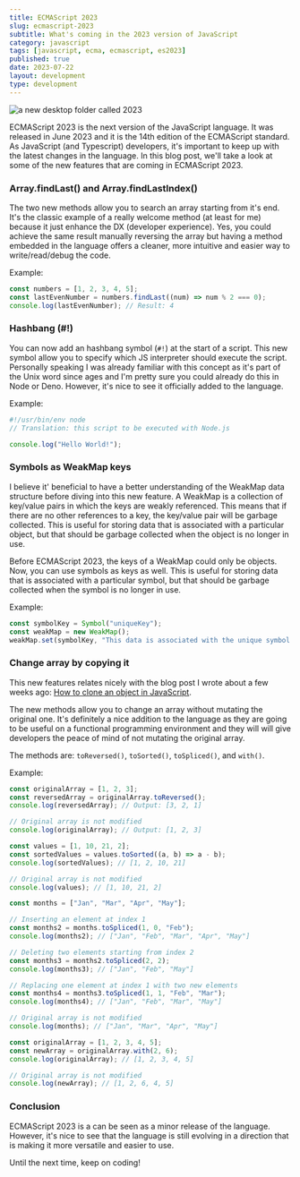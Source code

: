 ```yaml
---
title: ECMAScript 2023
slug: ecmascript-2023
subtitle: What's coming in the 2023 version of JavaScript
category: javascript
tags: [javascript, ecma, ecmascript, es2023]
published: true
date: 2023-07-22
layout: development
type: development
---
```


<script>
  import Image from '$lib/components/Image.svelte';
  import mainImage from '$lib/assets/images/blog/2023.jpg?w=1000&h=600';
  import mainImageWebP from '$lib/assets/images/blog/2023.jpg?w=1000&h=600&format=webp&srcset';
  import mainImageSrcset from '$lib/assets/images/blog/2023.jpg?w=1000&h=600&srcset';
</script>

<Image
	wepImage={mainImageWebP}
	jpegImage={mainImage}
	alt='a new desktop folder called 2023'
	width={1000}
	height={600}
	placeholder='blur'
	classes='mt-6 mb-8 rounded-lg drop-shadow-md'
	loading='eager'
	feedImage=true
/>

ECMAScript 2023 is the next version of the JavaScript language. It was released in June 2023 and it is the 14th edition of the ECMAScript standard. As JavaScript (and Typescript) developers, it's important to keep up with the latest changes in the language. In this blog post, we'll take a look at some of the new features that are coming in ECMAScript 2023.

### Array.findLast() and Array.findLastIndex()

The two new methods allow you to search an array starting from it's end. It's the classic example of a really welcome method (at least for me) because it just enhance the DX (developer experience). Yes, you could achieve the same result manually reversing the array but having a method embedded in the language offers a cleaner, more intuitive and easier way to write/read/debug the code.

Example:

```js
const numbers = [1, 2, 3, 4, 5];
const lastEvenNumber = numbers.findLast((num) => num % 2 === 0);
console.log(lastEvenNumber); // Result: 4
```

### Hashbang (#!)

You can now add an hashbang symbol (`#!`) at the start of a script. This new symbol allow you to specify which JS interpreter should execute the script. Personally speaking I was already familiar with this concept as it's part of the Unix word since ages and I'm pretty sure you could already do this in Node or Deno. However, it's nice to see it officially added to the language.

Example:

```js
#!/usr/bin/env node
// Translation: this script to be executed with Node.js

console.log("Hello World!");
```

### Symbols as WeakMap keys

I believe it' beneficial to have a better understanding of the WeakMap data structure before diving into this new feature. A WeakMap is a collection of key/value pairs in which the keys are weakly referenced. This means that if there are no other references to a key, the key/value pair will be garbage collected. This is useful for storing data that is associated with a particular object, but that should be garbage collected when the object is no longer in use.

Before ECMAScript 2023, the keys of a WeakMap could only be objects. Now, you can use symbols as keys as well. This is useful for storing data that is associated with a particular symbol, but that should be garbage collected when the symbol is no longer in use.

Example:

```js
const symbolKey = Symbol("uniqueKey");
const weakMap = new WeakMap();
weakMap.set(symbolKey, "This data is associated with the unique symbol key.");
```

### Change array by copying it

This new features relates nicely with the blog post I wrote about a few weeks ago: [How to clone an object in JavaScript](/blog/javascript-clone-objects).

The new methods allow you to change an array without mutating the original one. It's definitely a nice addition to the language as they are going to be useful on a functional programming environment and they will will give developers the peace of mind of not mutating the original array.

The methods are: `toReversed()`, `toSorted()`, `toSpliced()`, and `with()`.

Example:

```js
const originalArray = [1, 2, 3];
const reversedArray = originalArray.toReversed();
console.log(reversedArray); // Output: [3, 2, 1]

// Original array is not modified
console.log(originalArray); // Output: [1, 2, 3]
```

```js
const values = [1, 10, 21, 2];
const sortedValues = values.toSorted((a, b) => a - b);
console.log(sortedValues); // [1, 2, 10, 21]

// Original array is not modified
console.log(values); // [1, 10, 21, 2]
```

```js
const months = ["Jan", "Mar", "Apr", "May"];

// Inserting an element at index 1
const months2 = months.toSpliced(1, 0, "Feb");
console.log(months2); // ["Jan", "Feb", "Mar", "Apr", "May"]

// Deleting two elements starting from index 2
const months3 = months2.toSpliced(2, 2);
console.log(months3); // ["Jan", "Feb", "May"]

// Replacing one element at index 1 with two new elements
const months4 = months3.toSpliced(1, 1, "Feb", "Mar");
console.log(months4); // ["Jan", "Feb", "Mar", "May"]

// Original array is not modified
console.log(months); // ["Jan", "Mar", "Apr", "May"]
```

```js
const originalArray = [1, 2, 3, 4, 5];
const newArray = originalArray.with(2, 6);
console.log(originalArray); // [1, 2, 3, 4, 5]

// Original array is not modified
console.log(newArray); // [1, 2, 6, 4, 5]
```

### Conclusion

ECMAScript 2023 is a can be seen as a minor release of the language. However, it's nice to see that the language is still evolving in a direction that is making it more versatile and easier to use.

Until the next time, keep on coding!
